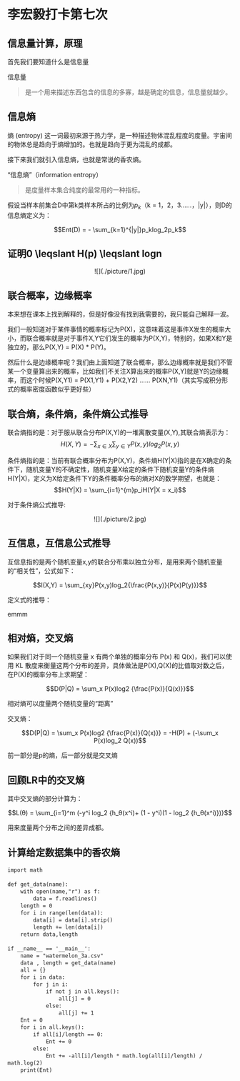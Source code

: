 # 李宏毅打卡第七次

## 信息量计算，原理
首先我们要知道什么是信息量

信息量
> 是一个用来描述东西包含的信息的多寡，越是确定的信息，信息量就越少。

## 信息熵
熵 (entropy) 这一词最初来源于热力学，是一种描述物体混乱程度的度量。宇宙间的物体总是趋向于熵增加的。也就是趋向于更为混乱的成都。

接下来我们就引入信息熵，也就是常说的香农熵。

“信息熵”（information entropy）
> 是度量样本集合纯度的最常用的一种指标。

假设当样本前集合D中第k类样本所占的比例为$p_k$（k = 1，2，3……，|y|），则D的信息熵定义为：

$$Ent(D) = - \sum_{k=1}^{|y|}p_klog_2p_k$$

## 证明0 \leqslant H(p) \leqslant logn

<center>![](./picture/1.jpg)</center>

## 联合概率，边缘概率

本来想在课本上找到解释的，但是好像没有找到我需要的，我只能自己解释一波。

我们一般知道对于某件事情的概率标记为P(X)，这意味着这是事件X发生的概率大小，而联合概率就是对于事件X,Y它们发生的概率为P(X,Y)，特别的，如果X和Y是独立的，那么P(X,Y) = P(X) * P(Y)。

然后什么是边缘概率呢？我们由上面知道了联合概率，那么边缘概率就是我们不管某一个变量算出来的概率，比如我们不关注X算出来的概率P(X,Y)就是Y的边缘概率，而这个时候P(X,Y1) = P(X1,Y1) + P(X2,Y2) …… P(XN,Y1)（其实写成积分形式的概率密度函数似乎更好些）

## 联合熵，条件熵，条件熵公式推导

联合熵指的是：对于服从联合分布P(X,Y)的一堆离散变量(X,Y),其联合熵表示为：$$H(X,Y) = -\sum_{x \in X} \sum_{y \in Y} P(x,y)log_2P(x,y)$$

条件熵指的是：当前有联合概率分布为P(X,Y)，条件熵H(Y|X)指的是在X确定的条件下，随机变量Y的不确定性，随机变量X给定的条件下随机变量Y的条件熵H(Y|X)，定义为X给定条件下Y的条件概率分布的熵对X的数学期望，也就是：
$$H(Y|X) = \sum_{i=1}^{m}p_iH(Y|X = x_i)$$

对于条件熵公式推导:

<center>![](./picture/2.jpg)</center>

## 互信息，互信息公式推导
互信息指的是两个随机变量x,y的联合分布乘以独立分布，是用来两个随机变量的“相关性”，公式如下：

$$I(X,Y) = \sum_{xy}P(x,y)log_2{\frac{P(x,y)}{P(x)P(y)}}$$

定义式的推导：

emmm

## 相对熵，交叉熵

如果我们对于同一个随机变量 x 有两个单独的概率分布 P(x) 和 Q(x)，我们可以使用 KL 散度来衡量这两个分布的差异，具体做法是P(X),Q(X)的比值取对数之后，在P(X)的概率分布上求期望：

$$D(P|Q) = \sum_x P(x)log2 {\frac{P(x)}{Q(x)}}$$

相对熵可以度量两个随机变量的“距离”

交叉熵：


$$D(P|Q) = \sum_x P(x)log2 {\frac{P(x)}{Q(x)}} = -H(P) + (-\sum_x P(x)log_2 Q(x))$$

前一部分是p的熵，后一部分就是交叉熵

## 回顾LR中的交叉熵

其中交叉熵的部分计算为：

$$L(θ) = \sum_{i=1}^m (-y^i log_2 {h_θ(x^i)+ (1 - y^i)(1 - log_2 {h_θ(x^i)})}$$

用来度量两个分布之间的差异成都。

## 计算给定数据集中的香农熵
	
	import math
	
	def get_data(name):
	    with open(name,"r") as f:
	        data = f.readlines()
	    length = 0
	    for i in range(len(data)):
	        data[i] = data[i].strip()
	        length += len(data[i])
	    return data,length
	
	if __name__ == '__main__':
	    name = "watermelon_3a.csv"
	    data , length = get_data(name)
	    all = {}
	    for i in data:
	        for j in i:
	            if not j in all.keys():
	                all[j] = 0
	            else:
	                all[j] += 1
	    Ent = 0
	    for i in all.keys():
	        if all[i]/length == 0:
	            Ent += 0
	        else:
	            Ent += -all[i]/length * math.log(all[i]/length) / math.log(2)
	    print(Ent)